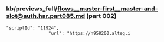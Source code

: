 ### kb/previews_full/flows__master-first__master-and-slot@auth.har.part085.md (part 002)

```md
"scriptId": "11924",
                "url": "https://n958200.alteg.i
```

```
